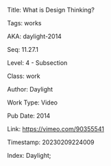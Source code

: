Title:  What is Design Thinking?

Tags:   works

AKA:    daylight-2014

Seq:    11.27.1

Level:  4 - Subsection

Class:  work

Author: Daylight

Work Type: Video

Pub Date: 2014

Link:   https://vimeo.com/90355541

Timestamp: 20230209224009

Index:  Daylight; 
